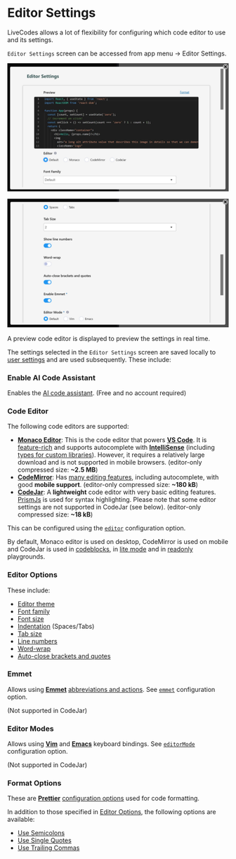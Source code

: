 # Editor Settings

LiveCodes allows a lot of flexibility for configuring which code editor to use and its settings.

`Editor Settings` screen can be accessed from app menu → Editor Settings.

![LiveCodes Editor Settings](../../static/img/screenshots/editor-settings.jpg)

![LiveCodes Editor Settings](../../static/img/screenshots/editor-settings2.jpg)

A preview code editor is displayed to preview the settings in real time.

The settings selected in the `Editor Settings` screen are saved locally to [user settings](./user-settings.md) and are used subsequently. These include:

### Enable AI Code Assistant

Enables the [AI code assistant](./features/ai.md). (Free and no account required)

### Code Editor

The following code editors are supported:

- [**Monaco Editor**](https://microsoft.github.io/monaco-editor/): This is the code editor that powers [**VS Code**](https://code.visualstudio.com/). It is [feature-rich](https://code.visualstudio.com/docs/editor/codebasics) and supports autocomplete with [**IntelliSense**](https://code.visualstudio.com/docs/editor/intellisense) (including [types for custom libraries](./intellisense.md)). However, it requires a relatively large download and is not supported in mobile browsers. (editor-only compressed size: **~2.5 MB**)
- [**CodeMirror**](https://codemirror.net/): Has [many editing features](https://codemirror.net/docs/extensions/), including autocomplete, with good **mobile support**. (editor-only compressed size: **~180 kB**)
- [**CodeJar**](https://medv.io/codejar/): A **lightweight** code editor with very basic editing features. [PrismJs](https://prismjs.com/) is used for syntax highlighting. Please note that some editor settings are not supported in CodeJar (see below). (editor-only compressed size: **~18 kB**)

This can be configured using the [`editor`](../configuration/configuration-object.md#editor) configuration option.

By default, Monaco editor is used on desktop, CodeMirror is used on mobile and CodeJar is used in [codeblocks](./display-modes.md#codeblock), in [lite mode](./lite.md) and in [readonly](../configuration/configuration-object.md#readonly) playgrounds.

### Editor Options

These include:

- [Editor theme](../configuration/configuration-object.md#editortheme)
- [Font family](../configuration/configuration-object.md#fontfamily)
- [Font size](../configuration/configuration-object.md#fontsize)
- [Indentation](../configuration/configuration-object.md#usetabs) (Spaces/Tabs)
- [Tab size](../configuration/configuration-object.md#tabsize)
- [Line numbers](../configuration/configuration-object.md#linenumbers)
- [Word-wrap](../configuration/configuration-object.md#wordwrap)
- [Auto-close brackets and quotes](../configuration/configuration-object.md#closebrackets)

### Emmet

Allows using [**Emmet**](https://emmet.io/) [abbreviations and actions](https://docs.emmet.io/). See [`emmet`](../configuration/configuration-object.md#emmet) configuration option.

(Not supported in CodeJar)

### Editor Modes

Allows using [**Vim**](https://vimhelp.org/) and [**Emacs**](https://www.gnu.org/software/emacs/manual/html_node/emacs/Basic.html) keyboard bindings. See [`editorMode`](../configuration/configuration-object.md#editormode) configuration option.

(Not supported in CodeJar)

### Format Options

These are [**Prettier**](https://prettier.io/) [configuration options](https://prettier.io/docs/en/options.html) used for code formatting.

In addition to those specified in [Editor Options](#editor-options), the following options are available:

- [Use Semicolons](../configuration/configuration-object.md#semicolons)
- [Use Single Quotes](../configuration/configuration-object.md#singlequote)
- [Use Trailing Commas](../configuration/configuration-object.md#trailingcomma)
